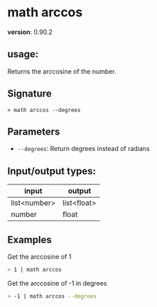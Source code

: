 # math arccos

**version**: 0.90.2

## **usage**:

Returns the arccosine of the number.

## Signature

`> math arccos --degrees`

## Parameters

- `--degrees`: Return degrees instead of radians

## Input/output types:

| input          | output        |
| -------------- | ------------- |
| list\<number\> | list\<float\> |
| number         | float         |

## Examples

Get the arccosine of 1

```bash
> 1 | math arccos
```

Get the arccosine of -1 in degrees

```bash
> -1 | math arccos --degrees
```
